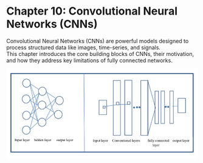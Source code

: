 # Chapter 10: Convolutional Neural Networks (CNNs)

Convolutional Neural Networks (CNNs) are powerful models designed to process structured data like images, time-series, and signals.  
This chapter introduces the core building blocks of CNNs, their motivation, and how they address key limitations of fully connected networks.

<div style="text-align: center; background-color:white; padding:10px;">
  <img src="../../_static/cnn1.png" alt="CNN vs MKP" width="500"/>
</div>
